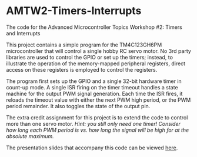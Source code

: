 # AMTW2-Timers-Interrupts

The code for the Advanced Microcontroller Topics Workshop #2: Timers and Interrupts

This project contains a simple program for the TM4C123GH6PM microcontroller that will control a single hobby RC servo motor. No 3rd party libraries are used to control the GPIO or set up the timers; instead, to illustrate the operation of the memory-mapped peripheral registers, direct access on these registers is employed to control the registers.

The program first sets up the GPIO and a single 32-bit hardware timer in count-up mode. A single ISR firing on the timer timeout handles a state machine for the output PWM signal generation. Each time the ISR fires, it reloads the timeout value with either the next PWM high period, or the PWM period remainder. It also toggles the state of the output pin.

The extra credit assignment for this project is to extend the code to control more than one servo motor. _Hint: you still only need one timer! Consider how long each PWM period is vs. how long the signal will be high for at the absolute maximum._

The presentation slides that accompany this code can be viewed [here](https://docs.google.com/presentation/d/1K8AJamLNOSlNlZSXay_GrmVp_HXa3WnC28B-guS47_U/edit?usp=sharing).
